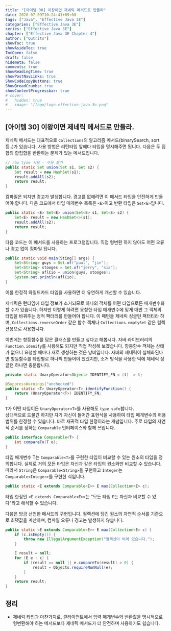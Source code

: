 ```yaml
---
title: "[아이템 30] 이왕이면 제네릭 메서드로 만들라"
date: 2020-07-09T10:24:41+09:00
tags: ["Java", "Effective Java 3E"]
categories: ["Effective Java 3E"]
series: ["Effective Java 3E"]
chapter: ["Effective Java 3E Chapter 4"]
author: ["Qutrits"]
showToc: true
showAsideToc: true
TocOpen: false
draft: false
hidemeta: false
comments: true
ShowReadingTime: true
showPostNavLinks: true
ShowCodeCopyButtons: true
ShowBreadCrumbs: true
showContentProgressbar: true
# cover:
#   hidden: true
#   image: "/logo/logo-effective-java-3e.png"
---
```

## [아이템 30] 이왕이면 제네릭 메서드로 만들라.

제네릭 메서드는 대표적으로 `Collections`의 알고리즘 메서드(binarySearch, sort 등..)가 있습니다. 사용 방법은 리턴타입 앞에다 타입을 명시해주면 됩니다. 다음은 두 집합의 합집합을 반환하는 문제가 있는 메서드입니다.

``` java
// raw tyoe 사용 - 수용 불가
public static Set union(Set s1, Set s2) {
    Set result = new HashSet(s1);
    result.addAll(s2);
    return result;
}
```

 컴파일은 되지만 경고가 발생합니다. 경고를 없애려면 이 메서드 타입을 안전하게 만들어야 합니다. 다음 코드에서 타입 매개변수 목록은 `<E>`이고 반환 타입은 `Set<E>`입니다.

``` java
public static <E> Set<E> union(Set<E> s1, Set<E> s2) {
    Set<E> result = new HashSet<>(s1);
    result.addAll(s2);
    return result;
}
```

 다음 코드는 이 메서드를 사용하는 프로그램입니다. 직접 형변환 하지 않아도 어떤 오류나 경고 없이 컴파일 됩니다.

``` java
public static void main(Sting[] args) {
    Set<String> guys = Set.of("pual", "jin");
    Set<String> stooges = Set.of("jerry", "sia");
    Set<String> aflCio = union(guys, stooges);
    System.out.println(aflCio);
}
```

이를 한정적 와일드카드 타입을 사용하면 더 유연하게 개선할 수 있습니다.
   
제네릭은 런타임에 타입 정보가 소거되므로 하나의 객체를 어떤 타입으로든 매개변수화 할 수가 있습니다. 하지만 이렇게 하려면 요청한 타입 매개변수에 맞게 매번 그 객체의 타입을 바꿔주는 정적 팩터리를 만들어야 합니다. 이 패턴을 제네릭 싱글턴 팩터티라 하며, `Collections.reverseOrder` 같은 함수 객체나 `Collections.emptySet` 같은 컬렉션용으로 사용합니다.
   
이번에는 항등함수를 담은 클래스를 만들고 싶다고 해봅시다. 자바 라이브러리의 `Function.idenify`를 사용해도 되지만 직접 작성해 보겠습니다. 항등함수 객체는 상태가 없으니 요청할 때마다 새로 생성하는 것은 낭비입니다. 자바의 제네릭이 실체화된다면 항등함수를 타입별로 하나씩 만들어야 했겠지만, 소거 방식을 사용한 덕에 제네릭 싱글턴 하나면 충분합니다.

``` java
private static UnaryOperator<Object> IDENTIFY_FN = (t) -> t;

@SuppressWarnings("unchecked")
public static <T> UnaryOperator<T> identifyFunction() {
    return (UnaryOperator<T>) IDENTIFY_FN; 
}
```
`T`가 어떤 타입이든 `UnaryOperator<T>`를 사용해도 `type safe`합니다.   
상대적으로 드물긴 하지만 자기 자신이 들어간 표현식을 사용하여 타입 매개변수의 허용 범위를 한정할 수 있습니다. 바로 재귀적 타입 한정이라는 개념입니다. 주로 타입의 자연적 순서를 정하는 `Comparable` 인터페이스와 함께 쓰입니다.

``` java
public interface Comparable<T> {
    int compareTo(T o);
}
```

타입 매개변수 T는 `Comparable<T>`를 구현한 타입이 비교할 수 있는 원소의 타입을 정의합니다. 실제로 거의 모든 타입은 자신과 같은 타입의 원소와만 비교할 수 있습니다. 따라서 `String`은 `Comparable<String>`을 구현하고 `Integer`는 `Comparable<Integer>`를 구현한 식입니다.

``` java
public static <E extends Comparable<E>> E max(Collection<E> c);
```

타입 한정인 `<E extends Comparable<E>>`는 "모든 타입 `E`는 자신과 비교할 수 있다"라고 해석할 수 있습니다.
   
다음은 방금 선언한 메서드의 구현입니다. 컬렉션에 담긴 원소의 자연적 순서를 기준으로 최댓값을 계산하며, 컴파일 오류나 경고는 발생하지 않습니다.

``` java
public static <E extends Comparable<E>> E max(Collection<E> c) {
    if (c.isEmpty()) {
        throw new IllegalArgumentException("컬렉션이 비어 있습니다.");
    }

    E result = null;
    for (E e : c) {
        if (result == null || e.compareTo(result) > 0) {
            result = Objects.requireNonNull(e);
        }
    }
    return result;
}
```
## 정리
- 제네릭 타입과 마찬가지로, 클라이언트에서 입력 매개변수와 반환값을 명시적으로 형변환해야 하는 메서드보다 제네릭 메서드가 더 안전하며 사용하기도 쉽습니다.